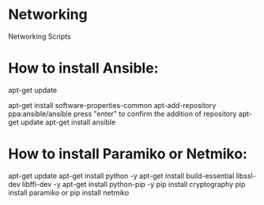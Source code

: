 # Networking
Networking Scripts

# How to install Ansible:
apt-get update

apt-get install software-properties-common
apt-add-repository ppa:ansible/ansible
press "enter" to confirm the addition of repository
apt-get update
apt-get install ansible
# How to install Paramiko or Netmiko:
apt-get update
apt-get install python -y
apt-get install build-essential libssl-dev libffi-dev -y
apt-get install python-pip -y
pip install cryptography
pip install paramiko
or
pip install netmiko
